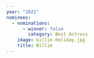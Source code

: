 ```yaml
---
year: "2021"
nominees:
  - nominations:
      - winner: false
        category: Best Actress
    image: billie-holiday.jpg
    title: Billie
---
```

